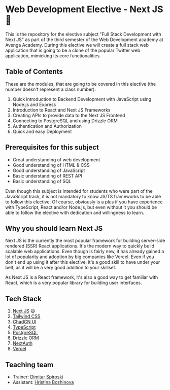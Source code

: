 # Web Development Elective - Next JS :rocket:

This is the repository for the elective subject "Full Stack Development with Next JS" as part of the third semester of the Web Development academy at Avenga Academy. During this elective we will create a full stack web application that is going to be a clone of the popular Twitter web application, mimicking its core functionalities.

## Table of Contents

These are the modules, that are going to be covered in this elective (the number doesn't represent a class number).

1. Quick introduction to Backend Development with JavaScript using Node.js and Express
2. Introduction to React and Next JS Frameworks
3. Creating APIs to provide data to the Next JS Frontend
4. Connecting to PostgreSQL and using Drizzle ORM
5. Authentication and Authorization
6. Quick and easy Deployment

## Prerequisites for this subject

- Great understanding of web development
- Good understanding of HTML & CSS
- Good understanding of JavaScript
- Basic understanding of REST API
- Basic understanding of SQL

Even though this subject is intended for students who were part of the JavaScript track, it is not mandatory to know JS/TS frameworks to be able to follow this elective. Of course, obviously is a plus if you have experience with TypeScript, React and/or Node.js, but even without it you should be able to follow the elective with dedication and willingness to learn.

## Why you should learn Next JS

Next JS is the currently the most popular framework for building server-side rendered (SSR) React applications. It's the modern way to quickly build scalable web applications. Even though is fairly new, it has already gained a lot of popularity and adoption by big companies like Vercel. Even if you don't end up using it after this elective, it's a good skill to have under your belt, as it will be a very good addition to your skillset.

As Next JS is a React framework, it's also a good way to get familiar with React, which is a very popular library for building user interfaces.

## Tech Stack

1. [Next JS](https://nextui.org/) :smile:
2. [Tailwind CSS](https://tailwindcss.com/)
3. [ChadCN UI](https://ui.chad.sh/)
4. [TypeScript](https://www.typescriptlang.org/)
5. [PostgreSQL](https://www.postgresql.org/)
6. [Drizzle ORM](https://drizzle.dev/)
7. [NextAuth](https://next-auth.js.org/)
8. [Vercel](https://vercel.com/)

## Teaching team

- Trainer: [Dimitar Spiroski](mailto:dimitarspiroski997@gmail.com)
- Assistant: [Hristina Bozhinova](mailto:hristina.bozhinova93@gmail.com)
